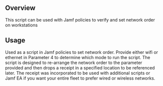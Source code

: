 ## Overview
This script can be used with Jamf policies to verify and set network order on workstations

## Usage
Used as a script in Jamf policies to set network order. Provide either wifi or ethernet in Parameter 4 to determine which mode to run the script. The script is designed to re-arrange the network order to the parameter provided and then drops a receipt in a specified location to be referenced later. The receipt was incorporated to be used with additional scripts or Jamf EA if you want your entire fleet to prefer wired or wireless networks.
